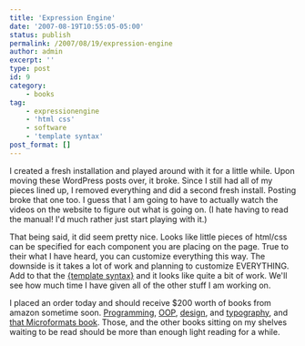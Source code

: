 ```yaml
---
title: 'Expression Engine'
date: '2007-08-19T10:55:05-05:00'
status: publish
permalink: /2007/08/19/expression-engine
author: admin
excerpt: ''
type: post
id: 9
category:
    - books
tag:
    - expressionengine
    - 'html css'
    - software
    - 'template syntax'
post_format: []
---
```

I created a fresh installation and played around with it for a little while. Upon moving these WordPress posts over, it broke. Since I still had all of my pieces lined up, I removed everything and did a second fresh install. Posting broke that one too. I guess that I am going to have to actually watch the videos on the website to figure out what is going on. (I hate having to read the manual! I'd much rather just start playing with it.)

That being said, it did seem pretty nice. Looks like little pieces of html/css can be specified for each component you are placing on the page. True to their what I have heard, you can customize everything this way. The downside is it takes a lot of work and planning to customize EVERYTHING. Add to that the [{template syntax}](http://expressionengine.com/docs/quick_reference.html) and it looks like quite a bit of work. We'll see how much time I have given all of the other stuff I am working on.

I placed an order today and should receive $200 worth of books from amazon sometime soon. [Programming](http://www.ccs.neu.edu/home/matthias/BTLS/), [OOP](http://archive.eiffel.com/doc/oosc/), [design](http://books.google.com/books?id=V9UggL60zDMC&dq=design+for+communication+resnick&printsec=frontcover&source=web&ots=BAncFWOgub&sig=ctgpjJne3kjZsruXzjqLG-1iTXs), and [typography](http://www.typebooks.org/r-elements.htm), and [that Microformats book](http://microformats.org/). Those, and the other books sitting on my shelves waiting to be read should be more than enough light reading for a while.